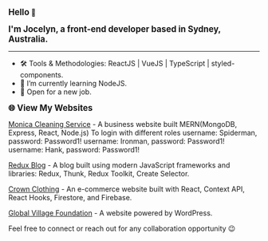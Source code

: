 <p><strong style="font-size: larger">Hello</strong> 👋</p>
<p><strong style="font-size: larger">I'm Jocelyn, a front-end developer based in Sydney, Australia.</strong></p>

<hr>

<ul>
  <li>🛠 Tools & Methodologies: ReactJS | VueJS | TypeScript | styled-components.</li>
  <li>🌱 I’m currently learning NodeJS.</li>
  <li>🌟 Open for a new job.</li>
</ul>

<p><strong style="font-size: larger">🌐 View My Websites</strong></p>
<p><a href="https://monica-clearning-services.onrender.com" target="_blank">Monica Cleaning Service</a> - A business website built MERN(MongoDB, Express, React, Node.js) <span> To login with different roles
  <span>username: Spiderman, password: Password1!</span>
  <span>username: Ironman, password: Password1!</span>
  <span>username: Hank, password: Password1!</span>
</span>
</p>
<p><a href="https://jocelynblog.netlify.app" target="_blank">Redux Blog</a> - A blog built using modern JavaScript frameworks and libraries: Redux, Thunk, Redux Toolkit, Create Selector.</p>
<p><a href="https://dulcet-kulfi-8b29ea.netlify.app/shop" target="_blank">Crown Clothing</a> - An e-commerce website built with React, Context API, React Hooks, Firestore, and Firebase.</p>
<p><a href="https://globalvillage.org.au/" target="_blank">Global Village Foundation</a> - A website powered by WordPress.</p>

<p>Feel free to connect or reach out for any collaboration opportunity 😉</p>



